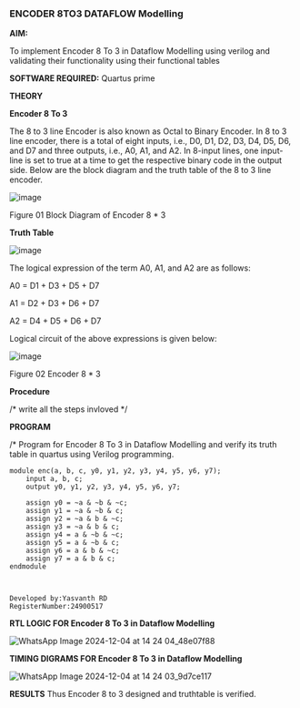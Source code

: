 ### ENCODER 8TO3 DATAFLOW Modelling

**AIM:**

To implement  Encoder 8 To 3 in Dataflow Modelling using verilog and validating their functionality using their functional tables

**SOFTWARE REQUIRED:** Quartus prime

**THEORY**

**Encoder 8 To 3**

The 8 to 3 line Encoder is also known as Octal to Binary Encoder. In 8 to 3 line encoder, there is a total of eight inputs, i.e., D0, D1, D2, D3, D4, D5, D6, and D7 and three outputs, i.e., A0, A1, and A2. In 8-input lines, one input-line is set to true at a time to get the respective binary code in the output side. Below are the block diagram and the truth table of the 8 to 3 line encoder.

![image](https://github.com/naavaneetha/ENCODER8TO3DATAFLOW/assets/154305477/0bc242c1-eb9e-4c47-afe5-30428470efc3)

Figure 01  Block Diagram of Encoder 8 * 3

**Truth Table**

![image](https://github.com/naavaneetha/ENCODER8TO3DATAFLOW/assets/154305477/35496b14-ae6e-4cd1-9abd-d6736b576575)

The logical expression of the term A0, A1, and A2 are as follows:

A0 = D1 + D3 + D5 + D7

A1 = D2 + D3 + D6 + D7

A2 = D4 + D5 + D6 + D7

Logical circuit of the above expressions is given below:

![image](https://github.com/naavaneetha/ENCODER8TO3DATAFLOW/assets/154305477/95acaee6-c873-4c75-89eb-ef09fb158053)

Figure 02  Encoder 8 * 3

**Procedure**

/* write all the steps invloved */

**PROGRAM**

/* Program for Encoder 8 To 3 in Dataflow Modelling and verify its truth table in quartus using Verilog programming. 
```
module enc(a, b, c, y0, y1, y2, y3, y4, y5, y6, y7);
    input a, b, c;
    output y0, y1, y2, y3, y4, y5, y6, y7;

    assign y0 = ~a & ~b & ~c;
    assign y1 = ~a & ~b & c;
    assign y2 = ~a & b & ~c;
    assign y3 = ~a & b & c;
    assign y4 = a & ~b & ~c;
    assign y5 = a & ~b & c;
    assign y6 = a & b & ~c;
    assign y7 = a & b & c;
endmodule



Developed by:Yasvanth RD
RegisterNumber:24900517

```

**RTL LOGIC FOR Encoder 8 To 3 in Dataflow Modelling**

![WhatsApp Image 2024-12-04 at 14 24 04_48e07f88](https://github.com/user-attachments/assets/802a9128-36b5-4f74-a8b0-9de24db8ff13)

**TIMING DIGRAMS FOR Encoder 8 To 3 in Dataflow Modelling**

![WhatsApp Image 2024-12-04 at 14 24 03_9d7ce117](https://github.com/user-attachments/assets/d1e30d57-d32e-45e5-818a-624e479bd730)

**RESULTS**
Thus Encoder 8 to 3 designed and truthtable is verified.



